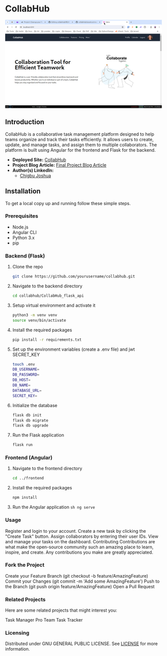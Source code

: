 # CollabHub
![collabHub](./collabHub_angular/src/assets/collabHub.png)


## Introduction

CollabHub is a collaborative task management platform designed to help teams organize and track their tasks efficiently. It allows users to create, update, and manage tasks, and assign them to multiple collaborators. The platform is built using Angular for the frontend and Flask for the backend.

- **Deployed Site:** [CollabHub](http://your-deployed-site-url.com)
- **Project Blog Article:** [Final Project Blog Article](http://your-blog-article-url.com)
- **Author(s) LinkedIn:**
  - [Chigbu Joshua](https://www.linkedin.com/in/chxgbx)

## Installation

To get a local copy up and running follow these simple steps.

### Prerequisites

- Node.js
- Angular CLI
- Python 3.x
- pip

### Backend (Flask)

1. Clone the repo
   ```sh
   git clone https://github.com/yourusername/collabhub.git
   ```
2. Navigate to the backend directory
   ```sh
   cd collabhub/CollabHub_flask_api
   ```
3.  Setup virtual environment and activate it
    ```sh
    python3 -m venv venv
    source venv/bin/activate
    ```
4.  Install the required packages
    ```sh
    pip install -r requirements.txt
    ```
5. Set up the environment variables (create a .env file) and jwt SECRET_KEY
    ```sh
    touch .env
    DB_USERNAME=
    DB_PASSWORD=
    DB_HOST=
    DB_NAME=
    DATABASE_URL=
    SECRET_KEY=
    ```
6.  Initialize the database
    ```sh
    flask db init
    flask db migrate
    flask db upgrade
    ```
7.  Run the Flask application
    ```sh
    flask run
    ```

### Frontend (Angular)

1.  Navigate to the frontend directory
    ```sh
    cd ../frontend
    ```
2.  Install the required packages
    ```sh
    npm install
    ```
3.   Run the Angular application
    ```sh
    ng serve
    ```

### Usage
  Register and login to your account.
  Create a new task by clicking the "Create Task" button.
  Assign collaborators by entering their user IDs.
  View and manage your tasks on the dashboard.
  Contributing
  Contributions are what make the open-source community such an amazing place to learn, inspire, and create. Any contributions you make are greatly appreciated.

### Fork the Project
Create your Feature Branch (git checkout -b feature/AmazingFeature)
Commit your Changes (git commit -m 'Add some AmazingFeature')
Push to the Branch (git push origin feature/AmazingFeature)
Open a Pull Request

### Related Projects
Here are some related projects that might interest you:

Task Manager Pro
Team Task Tracker

### Licensing
Distributed under GNU GENERAL PUBLIC LICENSE. See [LICENSE](./LICENSE.txt)
for more information.

